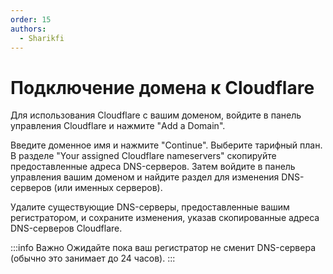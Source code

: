 ```yaml
---
order: 15
authors:
  - Sharikfi
---
```


# Подключение домена к Cloudflare

Для использования Cloudflare с вашим доменом, войдите в панель управления Cloudflare и нажмите "Add a Domain".

<AImg src="/host/domain/1.png"/>

Введите доменное имя и нажмите "Continue". Выберите тарифный план. В разделе "Your assigned Cloudflare nameservers" скопируйте предоставленные адреса DNS-серверов. Затем войдите в панель управления вашим доменом и найдите раздел для изменения DNS-серверов (или именных серверов).

Удалите существующие DNS-серверы, предоставленные вашим регистратором, и сохраните изменения, указав скопированные адреса DNS-серверов Cloudflare.

<AImg src="/host/domain/2.png"/>

:::info Важно
Ожидайте пока ваш регистратор не сменит DNS-сервера (обычно это занимает до 24 часов).
:::
